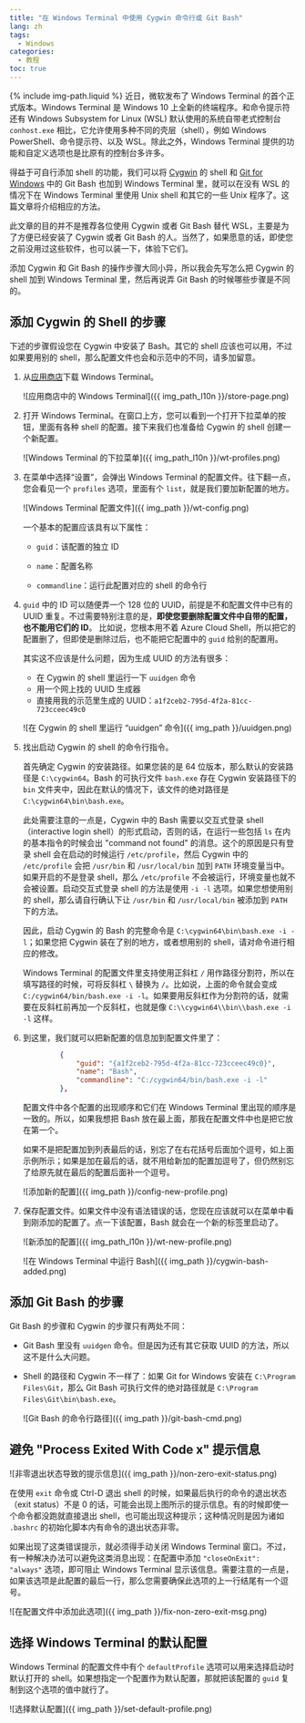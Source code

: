 ```yaml
---
title: "在 Windows Terminal 中使用 Cygwin 命令行或 Git Bash"
lang: zh
tags:
  - Windows
categories:
  - 教程
toc: true
---
```

{% include img-path.liquid %}
近日，微软发布了 Windows Terminal 的首个正式版本。Windows Terminal 是 Windows 10 上全新的终端程序。和命令提示符还有 Windows Subsystem for Linux (WSL) 默认使用的系统自带老式控制台 `conhost.exe` 相比，它允许使用多种不同的壳层（shell），例如 Windows PowerShell、命令提示符、以及 WSL。除此之外，Windows Terminal 提供的功能和自定义选项也是比原有的控制台多许多。

得益于可自行添加 shell 的功能，我们可以将 [Cygwin](https://www.cygwin.com/) 的 shell 和 [Git for Windows](https://gitforwindows.org/) 中的 Git Bash 也加到 Windows Terminal 里，就可以在没有 WSL 的情况下在 Windows Terminal 里使用 Unix shell 和其它的一些 Unix 程序了。这篇文章将介绍相应的方法。

此文章的目的并不是推荐各位使用 Cygwin 或者 Git Bash 替代 WSL，主要是为了方便已经安装了 Cygwin 或者 Git Bash 的人。当然了，如果愿意的话，即使您之前没用过这些软件，也可以装一下，体验下它们。

添加 Cygwin 和 Git Bash 的操作步骤大同小异，所以我会先写怎么把 Cygwin 的 shell 加到 Windows Terminal 里，然后再说弄 Git Bash 的时候哪些步骤是不同的。

## 添加 Cygwin 的 Shell 的步骤

下述的步骤假设您在 Cygwin 中安装了 Bash。其它的 shell 应该也可以用，不过如果要用别的 shell，那么配置文件也会和示范中的不同，请多加留意。

1. 从[应用商店](https://www.microsoft.com/en-us/p/windows-terminal/9n0dx20hk701)下载 Windows Terminal。

   ![应用商店中的 Windows Terminal]({{ img_path_l10n }}/store-page.png)

2. 打开 Windows Terminal。在窗口上方，您可以看到一个打开下拉菜单的按钮，里面有各种 shell 的配置。接下来我们也准备给 Cygwin 的 shell 创建一个新配置。

   ![Windows Terminal 的下拉菜单]({{ img_path_l10n }}/wt-profiles.png)

3. 在菜单中选择“设置”，会弹出 Windows Terminal 的配置文件。往下翻一点，您会看见一个 `profiles` 选项，里面有个 `list`，就是我们要加新配置的地方。

   ![Windows Terminal 配置文件]({{ img_path }}/wt-config.png)

   一个基本的配置应该具有以下属性：

   - `guid`：该配置的独立 ID

   - `name`：配置名称

   - `commandline`：运行此配置对应的 shell 的命令行

4. `guid` 中的 ID 可以随便弄一个 128 位的 UUID，前提是不和配置文件中已有的 UUID 重复。不过需要特别注意的是，**即使您要删除配置文件中自带的配置，也不能用它们的 ID**。 比如说，您根本用不着 Azure Cloud Shell，所以把它的配置删了，但即使是删除过后，也不能把它配置中的 `guid` 给别的配置用。

   其实这不应该是什么问题，因为生成 UUID 的方法有很多：
   - 在 Cygwin 的 shell 里运行一下 `uuidgen` 命令
   - 用一个网上找的 UUID 生成器
   - 直接用我的示范里生成的 UUID：`a1f2ceb2-795d-4f2a-81cc-723cceec49c0`

   ![在 Cygwin 的 shell 里运行 “uuidgen” 命令]({{ img_path }}/uuidgen.png)

5. 找出启动 Cygwin 的 shell 的命令行指令。

   首先确定 Cygwin 的安装路径。如果您装的是 64 位版本，那么默认的安装路径是 `C:\cygwin64`。Bash 的可执行文件 `bash.exe` 存在 Cygwin 安装路径下的 `bin` 文件夹中，因此在默认的情况下，该文件的绝对路径是 `C:\cygwin64\bin\bash.exe`。

   此处需要注意的一点是，Cygwin 中的 Bash 需要以交互式登录 shell（interactive login shell）的形式启动，否则的话，在运行一些包括 `ls` 在内的基本指令的时候会出 "command not found" 的消息。这个的原因是只有登录 shell 会在启动的时候运行 `/etc/profile`，然后 Cygwin 中的 `/etc/profile` 会把 `/usr/bin` 和 `/usr/local/bin` 加到 `PATH` 环境变量当中。如果开启的不是登录 shell，那么 `/etc/profile` 不会被运行，环境变量也就不会被设置。启动交互式登录 shell 的方法是使用 `-i -l` 选项。如果您想使用别的 shell，那么请自行确认下让 `/usr/bin` 和 `/usr/local/bin` 被添加到 `PATH` 下的方法。

   因此，启动 Cygwin 的 Bash 的完整命令是 `C:\cygwin64\bin\bash.exe -i -l`；如果您把 Cygwin 装在了别的地方，或者想用别的 shell，请对命令进行相应的修改。

   Windows Terminal 的配置文件里支持使用正斜杠 `/` 用作路径分割符，所以在填写路径的时候，可将反斜杠 `\` 替换为 `/`。比如说，上面的命令就会变成 `C:/cygwin64/bin/bash.exe -i -l`。如果要用反斜杠作为分割符的话，就需要在反斜杠前再加一个反斜杠，也就是像 `C:\\cygwin64\\bin\\bash.exe -i -l` 这样。

6. 到这里，我们就可以把新配置的信息加到配置文件里了：

   ```json
            {
                "guid": "{a1f2ceb2-795d-4f2a-81cc-723cceec49c0}",
                "name": "Bash",
                "commandline": "C:/cygwin64/bin/bash.exe -i -l"
            },
   ```

   配置文件中各个配置的出现顺序和它们在 Windows Terminal 里出现的顺序是一致的。所以，如果我想把 Bash 放在最上面，那我在配置文件中也是把它放在第一个。

   如果不是把配置加到列表最后的话，别忘了在右花括号后面加个逗号，如上面示例所示；如果是加在最后的话，就不用给新加的配置加逗号了，但仍然别忘了给原先就在最后的配置后面补一个逗号。

   ![添加新的配置]({{ img_path }}/config-new-profile.png)

7. 保存配置文件。如果文件中没有语法错误的话，您现在应该就可以在菜单中看到刚添加的配置了。点一下该配置，Bash 就会在一个新的标签里启动了。

   ![新添加的配置]({{ img_path_l10n }}/wt-new-profile.png)

   ![在 Windows Terminal 中运行 Bash]({{ img_path }}/cygwin-bash-added.png)

## 添加 Git Bash 的步骤

Git Bash 的步骤和 Cygwin 的步骤只有两处不同：

- Git Bash 里没有 `uuidgen` 命令。但是因为还有其它获取 UUID 的方法，所以这不是什么大问题。

- Shell 的路径和 Cygwin 不一样了：如果 Git for Windows 安装在 `C:\Program Files\Git`，那么 Git Bash 可执行文件的绝对路径就是 `C:\Program Files\Git\bin\bash.exe`。

  ![Git Bash 的命令行路径]({{ img_path }}/git-bash-cmd.png)

## 避免 "Process Exited With Code x" 提示信息

![非零退出状态导致的提示信息]({{ img_path }}/non-zero-exit-status.png)

在使用 `exit` 命令或 Ctrl-D 退出 shell 的时候，如果最后执行的命令的退出状态（exit status）不是 0 的话，可能会出现上图所示的提示信息。有的时候即使一个命令都没跑就直接退出 shell，也可能出现这种提示；这种情况则是因为诸如 `.bashrc` 的初始化脚本内有命令的退出状态非零。

如果出现了这类错误提示，就必须得手动关闭 Windows Terminal 窗口。不过，有一种解决办法可以避免这类消息出现：在配置中添加 `"closeOnExit": "always"` 选项，即可阻止 Windows Terminal 显示该信息。需要注意的一点是，如果该选项是此配置的最后一行，那么您需要确保此选项的上一行结尾有一个逗号。

![在配置文件中添加此选项]({{ img_path }}/fix-non-zero-exit-msg.png)

## 选择 Windows Terminal 的默认配置

Windows Terminal 的配置文件中有个 `defaultProfile` 选项可以用来选择启动时默认打开的 shell。如果想指定一个配置作为默认配置，那就把该配置的 `guid` 复制到这个选项的值中就行了。

![选择默认配置]({{ img_path }}/set-default-profile.png)
